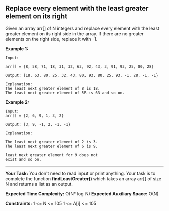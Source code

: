 ## Replace every element with the least greater element on its right


Given an array arr[] of N integers and replace every element with the least greater element on its right side in the array. If there are no greater elements on the right side, replace it with -1. 

**Example 1:**

```
Input:

arr[] = {8, 58, 71, 18, 31, 32, 63, 92, 43, 3, 91, 93, 25, 80, 28}

Output: {18, 63, 80, 25, 32, 43, 80, 93, 80, 25, 93, -1, 28, -1, -1}

Explanation: 
The least next greater element of 8 is 18.
The least next greater element of 58 is 63 and so on.
```
**Example 2:**
```
Input:
arr[] = {2, 6, 9, 1, 3, 2}

Output: {3, 9, -1, 2, -1, -1}

Explanation: 

The least next greater element of 2 is 3. 
The least next greater element of 6 is 9.

least next greater element for 9 does not
exist and so on.
```
***

**Your Task:** 
You don't need to read input or print anything. Your task is to complete the function **findLeastGreater()** which takes an array arr[] of size N and returns a list as an output.

**Expected Time Complexity:** O(N* log N)
**Expected Auxiliary Space:** O(N)

**Constraints:**
1 <= N <= 105
1 <= A[i] <= 105
